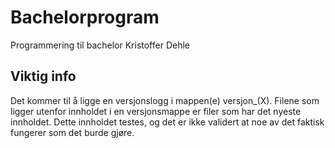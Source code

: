 # Bachelorprogram
Programmering til bachelor Kristoffer Dehle

## Viktig info

Det kommer til å ligge en versjonslogg i mappen(e) versjon_(X). Filene som ligger utenfor innholdet i en versjonsmappe er filer som har det nyeste innholdet. Dette innholdet testes, og det er ikke validert at noe av det faktisk fungerer som det burde gjøre. 
